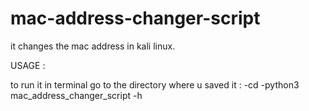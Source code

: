 # mac-address-changer-script

it changes the mac address in kali linux. 

USAGE :
 
to run it in terminal go to the directory where u saved it : 
-cd 
-python3 mac_address_changer_script -h  
 
 
  

